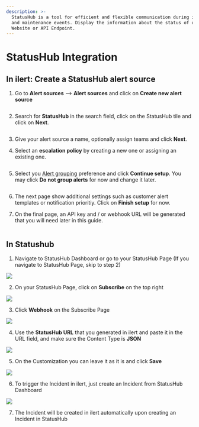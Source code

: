 ```yaml
---
description: >-
  StatusHub is a tool for efficient and flexible communication during incidents
  and maintenance events. Display the information about the status of observed
  Website or API Endpoint.
---
```


# StatusHub Integration

## In ilert: Create a StatusHub alert source

1.  Go to **Alert sources** --> **Alert sources** and click on **Create new alert source**

    <figure><img src="../../.gitbook/assets/Screenshot 2023-08-28 at 10.21.10.png" alt=""><figcaption></figcaption></figure>
2.  Search for **StatusHub** in the search field, click on the StatusHub tile and click on **Next**.&#x20;

    <figure><img src="../../.gitbook/assets/Screenshot 2023-08-28 at 10.24.23.png" alt=""><figcaption></figcaption></figure>
3. Give your alert source a name, optionally assign teams and click **Next**.
4.  Select an **escalation policy** by creating a new one or assigning an existing one.

    <figure><img src="../../.gitbook/assets/Screenshot 2023-08-28 at 11.37.47.png" alt=""><figcaption></figcaption></figure>
5.  Select you [Alert grouping](../../alerting/alert-sources.md#alert-grouping) preference and click **Continue setup**. You may click **Do not group alerts** for now and change it later.&#x20;

    <figure><img src="../../.gitbook/assets/Screenshot 2023-08-28 at 11.38.24.png" alt=""><figcaption></figcaption></figure>
6. The next page show additional settings such as customer alert templates or notification prioritiy. Click on **Finish setup** for now.
7.  On the final page, an API key and / or webhook URL will be generated that you will need later in this guide.

    <figure><img src="../../.gitbook/assets/Screenshot 2023-08-28 at 11.47.34 (1).png" alt=""><figcaption></figcaption></figure>

## In Statushub

1. Navigate to StatusHub Dashboard or go to your StatusHub Page (If you navigate to StatusHub Page, skip to step 2)

![](../../.gitbook/assets/statushub-statuspageadmin.png)

2. On your StatusHub Page, click on **Subscribe** on the top right

![](../../.gitbook/assets/statushub-statuspage.png)

3. Click **Webhook** on the Subscribe Page

![](../../.gitbook/assets/statushub-subscribe.png)

4. Use the **StatusHub URL** that you generated in ilert and paste it in the URL field, and make sure the Content Type is **JSON**

![](../../.gitbook/assets/statushub-subscribewebhook.png)

5. On the Customization you can leave it as it is and click **Save**

![](../../.gitbook/assets/statushub-customization.png)

6. To trigger the Incident in ilert, just create an Incident from StatusHub Dashboard

![](../../.gitbook/assets/statushub-incident.png)

7. The Incident will be created in ilert automatically upon creating an Incident in StatusHub
